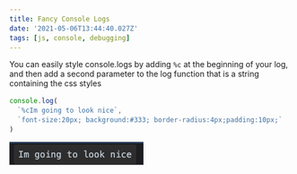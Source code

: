 ```yaml
---
title: Fancy Console Logs
date: '2021-05-06T13:44:40.027Z'
tags: [js, console, debugging]
---
```


You can easily style console.logs by adding `%c` at the beginning of your log, and then add a second parameter to the log function that is a string containing the css styles

```js
console.log(
  `%cIm going to look nice`,
  `font-size:20px; background:#333; border-radius:4px;padding:10px;`
)
```

![example log](example.png)
